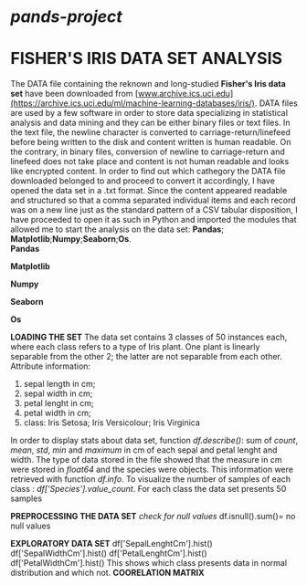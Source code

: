 <h1 align="center">

# *pands-project*
# **FISHER'S IRIS DATA SET ANALYSIS**
</h1>
<p align="justify">

The DATA file containing the reknown and long-studied **Fisher's Iris data set** have been downloaded from [www.archive.ics.uci.edu](https://archive.ics.uci.edu/ml/machine-learning-databases/iris/). DATA files are used by a few software in order to store data specializing in statistical analysis and data mining and they can be either binary files or text files. In the text file, the newline character is converted to carriage-return/linefeed before being written to the disk and content written is human readable. On the contrary, in binary files, conversion of newline to carriage-return and linefeed does not take place and content is not human readable and looks like encrypted content. In order to find out which cathegory the DATA file downloaded belonged to and proceed to convert it accordingly, I have opened the data set in a .txt format. Since the content appeared readable and structured so that a comma separated individual items and each record was on a new line just as the standard pattern of a CSV tabular disposition, I have proceeded to open it as such in Python and imported the modules that allowed me to start the analysis on the data set: **Pandas**; **Matplotlib**;**Numpy**;**Seaborn**;**Os**.  
**Pandas**

**Matplotlib**

**Numpy**

**Seaborn**

**Os**

**LOADING THE SET**
The data set contains 3 classes of 50 instances each, where each class refers to a type of Iris plant. One plant is linearly separable from the other 2; the latter are not separable from each other. Attribute information:
1. sepal length in cm;
2. sepal width in cm;
3. petal lenght in cm;
4. petal width in cm;
4. class: Iris Setosa; Iris Versicolour; Iris Virginica

In order to display stats about data set, function *df.describe()*: sum of *count*, *mean*, *std*, *min* and *maximum* in cm of each sepal and petal lenght and width.
The type of data stored in the file showed that the measure in cm were stored in *float64* and the species were objects. This information were retrieved with function *df.info*.
To visualize the number of samples of each class : *df['Species'].value_count*. For each class the data set presents 50 samples

**PREPROCESSING THE DATA SET**
*check for null values*
df.isnull().sum()= no null values

**EXPLORATORY DATA SET**
df['SepalLenghtCm'].hist()
df['SepalWidthCm'].hist()
df['PetalLenghtCm'].hist()
df['PetalWidthCm'].hist()
This shows which class presents data in normal distribution and which not.
**COORELATION MATRIX**
</p>
